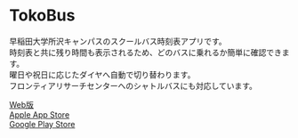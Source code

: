 # TokoBus
早稲田大学所沢キャンパスのスクールバス時刻表アプリです。  
時刻表と共に残り時間も表示されるため、どのバスに乗れるか簡単に確認できます。  
曜日や祝日に応じたダイヤへ自動で切り替わります。  
フロンティアリサーチセンターへのシャトルバスにも対応しています。  


[Web版](https://twajp.github.io/TokoBus/#/)  
[Apple App Store](https://apps.apple.com/jp/app/id6443772387)  
[Google Play Store](https://play.google.com/store/apps/details?id=jp.twa.tokobus)  
